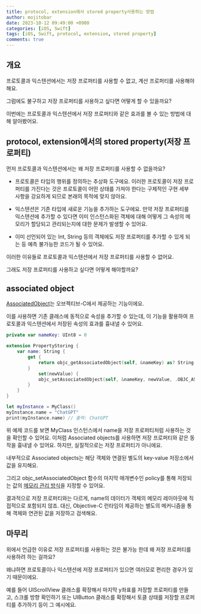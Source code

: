```yaml
---
title: protocol, extension에서 stored property사용하는 방법
author: mojitobar
date: 2023-10-12 09:49:00 +0900
categories: [iOS, Swift]
tags: [iOS, Swift, protocol, extension, stored property]
comments: true
---
```


## 개요

프로토콜과 익스텐션에서는 저장 프로퍼티를 사용할 수 없고, 계산 프로퍼티를 사용해야해요.

그럼에도 불구하고 저장 프로퍼티를 사용하고 싶다면 어떻게 할 수 있을까요?

이번에는 프로토콜과 익스텐션에서 저장 프로퍼티와 같은 효과를 볼 수 있는 방법에 대해 알아봤어요.

## protocol, extension에서의 stored property(저장 프로퍼티)

먼저 프로토콜과 익스텐션에서는 왜 저장 프로퍼티를 사용할 수 없을까요?

- 프로토콜은 타입의 행위를 정의하는 추상화 도구에요. 이러한 프로토콜이 저장 프로퍼티를 가진다는 것은 프로토콜이 어떤 상태를 가져야 한다는 구체적인 구현 세부 사항을 강요하게 되므로 본래의 목적에 맞지 않아요.

- 익스텐션은 기존 타입에 새로운 기능을 추가하는 도구에요. 만약 저장 프로퍼티를 익스텐션에 추가할 수 있다면 이미 인스턴스화된 객체에 대해 어떻게 그 속성의 메모리가 할당되고 관리되는지에 대한 문제가 발생할 수 있어요.

- 이미 선언되어 있는 Int, String 등의 객체에도 저장 프로퍼티를 추가할 수 있게 되는 등 예측 불가능한 코드가 될 수 있어요.

이러한 이유들로 프로토콜과 익스텐션에서 저장 프로퍼티를 사용할 수 없어요.

그래도 저장 프로퍼티를 사용하고 싶다면 어떻게 해야할까요?

## associated object

[AssociatedObject](https://developer.apple.com/documentation/objectivec/1418509-objc_setassociatedobject)는 오브젝티브-C에서 제공하는 기능이에요.

이를 사용하면 기존 클래스에 동적으로 속성을 추가할 수 있는데, 이 기능을 활용하여 프로토콜과 익스텐션에서 저장된 속성의 효과를 흉내낼 수 있어요.

```swift
private var nameKey: UInt8 = 0

extension PropertyStoring {
    var name: String {
        get {
            return objc_getAssociatedObject(self, &nameKey) as? String ?? "Default Name"
        }
            set(newValue) {
            objc_setAssociatedObject(self, &nameKey, newValue, .OBJC_ASSOCIATION_RETAIN_NONATOMIC)
        }
    }
}

let myInstance = MyClass()
myInstance.name = "ChatGPT"
print(myInstance.name) // 출력: ChatGPT
```

위 예제 코드를 보면 MyClass 인스턴스에서 name을 저장 프로퍼티처럼 사용하는 것을 확인할 수 있어요.
이처럼 Associated objects를 사용하면 저장 프로퍼티와 같은 동작을 흉내낼 수 있어요. 하지만, 실질적으로는 저장 프로퍼티가 아니에요.

내부적으로 Associated objects는 해당 객체와 연결된 별도의 key-value 저장소에서 값을 유지해요.

그리고 objc_setAssociatedObject 함수의 마지막 매개변수인 policy를 통해 저장되는 값의 [메모리 관리 방식](https://developer.apple.com/documentation/objectivec/1418509-objc_setassociatedobject)을 지정할 수 있어요.

결과적으로 저장 프로퍼티와는 다르게, name의 데이터가 객체의 메모리 레이아웃에 직접적으로 포함되지 않죠.
대신, Objective-C 런타임이 제공하는 별도의 메커니즘을 통해 객체와 연관된 값을 저장하고 검색해요.

## 마무리

위에서 언급한 이유로 저장 프로퍼티를 사용하는 것은 불가능 한데 왜 저장 프로퍼티를 사용하려 하는 걸까요?

왜냐하면 프로토콜이나 익스텐션에 저장 프로퍼티가 있으면 여러모로 편리한 경우가 있기 때문이에요.

예를 들어 UIScrollView 클래스를 확장해서 마지막 y좌표를 저장할 프로퍼티를 만들고, 스크롤 방향 확인하기 또는 UIButton 클래스를 확장해서 토클 상태를 저장할 프로퍼티를 추가하기 등이 그 예시에요.
